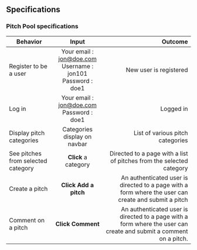 ## Specifications

### Pitch Pool specifications
| Behavior        | Input           | Outcome  |
| ------------- |:-------------:| -----:|
| Register to be a user | Your email : jon@doe.com <br> Username : jon101 <br> Password : doe1 | New user is registered |
| Log in | Your email : jon@doe.com <br> Password : doe1 | Logged in |
| Display pitch categories | Categories display on navbar | List of various pitch categories |
| See pitches from selected category | **Click** a category | Directed to a page with a list of pitches from the selected category |
| Create a pitch | **Click Add a pitch** | An authenticated user is directed to a page with a form where the user can create and submit a pitch |
| Comment on a pitch | **Click Comment** | An authenticated user is directed to a page with a form where the user can create and submit a comment on a pitch. |
